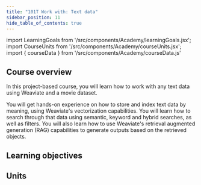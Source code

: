 ```yaml
---
title: "101T Work with: Text data"
sidebar_position: 11
hide_table_of_contents: true
---
```


import LearningGoals from '/src/components/Academy/learningGoals.jsx';
import CourseUnits from '/src/components/Academy/courseUnits.jsx';
import { courseData } from '/src/components/Academy/courseData.js'

## <i class="fa-solid fa-chalkboard-user"></i> Course overview

In this project-based course, you will learn how to work with any text data using Weaviate and a movie dataset.

You will get hands-on experience on how to store and index text data by meaning, using Weaviate's vectorization capabilities. You will learn how to search through that data using semantic, keyword and hybrid searches, as well as filters. You will also learn how to use Weaviate's retrieval augmented generation (RAG) capabilities to generate outputs based on the retrieved objects.

## <i class="fa-solid fa-chalkboard-user"></i> Learning objectives

<LearningGoals courseName="starter_text_data"/>

## <i class="fa-solid fa-book-open-reader"></i> Units

<CourseUnits courseData={courseData} courseName="starter_text_data" />
